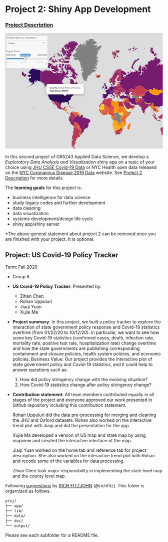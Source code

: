 # Project 2: Shiny App Development

### [Project Description](doc/project2_desc.md)

![screenshot](doc/figs/map.jpg)

In this second project of GR5243 Applied Data Science, we develop a *Exploratory Data Analysis and Visualization* shiny app on a topic of your choice using [JHU CSSE Covid-19 Data](https://github.com/CSSEGISandData/COVID-19) or NYC Health open data released on the [NYC Coronavirus Disease 2019 Data](https://github.com/nychealth/coronavirus-data) website. See [Project 2 Description](doc/project2_desc.md) for more details.  

The **learning goals** for this project is:

- business intelligence for data science
- study legacy codes and further development
- data cleaning
- data visualization
- systems development/design life cycle
- shiny app/shiny server

*The above general statement about project 2 can be removed once you are finished with your project. It is optional.

## Project: US Covid-19 Policy Tracker
Term: Fall 2020

+ Group 8
+ **US Covid-19 Policy Tracker**: Presented by:
	+ Zihan Chen
	+ Rohan Uppuluri
	+ Jiaqi Yuan
	+ Xujie Ma

+ **Project summary**: In this project, we built a policy tracker to explore the interaction of state government policy response and Covid-19 statistics overtime (from 01/22/20 to 10/12/20). In particular, we want to see how some key Covid-19 statistics (confirmed cases, death, infection rate, mortality rate, positive test rate, hospitalization rate) change overtime and how the state governments are publishing corresponding containment and closure policies, health system policies, and economic policies. Business Value: Our project provides the interactive plot of state government policy and Covid-19 statistics, and it could help to answer questions such as:
	1. How did policy stringency change with the evolving situation?
 	2. How Covid-19 statistics change after policy stringency change?


+ **Contribution statement**: All team members contributed equally in all stages of the project and everyone approved our work presented in Github repository including this contribution statement. 
	
	Rohan Uppuluri did the data pre-processing for merging and cleaning the JHU and Oxford datasets. Rohan also worked on the interactive trend 	plot with Jiaqi and did the presentation for the app.

	Xujie Ma developed a version of US map and state map by using mapview and created the interactive interface of the map.

	Jiaqi Yuan worked on the home tab and reference tab for project description. She also worked on the interactive trend plot with Rohan and 	recode some of the variables for data processing. 

	Zihan Chen took major responsibility in implementing the state level map and the county level map. 

Following [suggestions](http://nicercode.github.io/blog/2013-04-05-projects/) by [RICH FITZJOHN](http://nicercode.github.io/about/#Team) (@richfitz). This folder is orgarnized as follows.

```
proj/
├── app/
├── lib/
├── data/
├── doc/
└── output/
```

Please see each subfolder for a README file.

